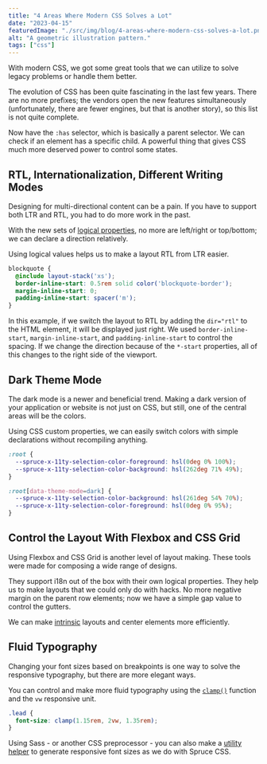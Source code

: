 ```yaml
---
title: "4 Areas Where Modern CSS Solves a Lot"
date: "2023-04-15"
featuredImage: "./src/img/blog/4-areas-where-modern-css-solves-a-lot.png"
alt: "A geometric illustration pattern."
tags: ["css"]
---
```


<p class="lead">With modern CSS, we got some great tools that we can utilize to solve legacy problems or handle them better.</p>

The evolution of CSS has been quite fascinating in the last few years. There are no more prefixes; the vendors open the new features simultaneously (unfortunately, there are fewer engines, but that is another story), so this list is not quite complete.

Now have the `:has` selector, which is basically a parent selector. We can check if an element has a specific child. A powerful thing that gives CSS much more deserved power to control some states.

## RTL, Internationalization, Different Writing Modes

Designing for multi-directional content can be a pain. If you have to support both LTR and RTL, you had to do more work in the past.

With the new sets of [logical properties](https://developer.mozilla.org/en-US/docs/Web/CSS/CSS_Logical_Properties), no more are left/right or top/bottom; we can declare a direction relatively.

Using logical values helps us to make a layout RTL from LTR easier.

```scss
blockquote {
  @include layout-stack('xs');
  border-inline-start: 0.5rem solid color('blockquote-border');
  margin-inline-start: 0;
  padding-inline-start: spacer('m');
}
```

In this example, if we switch the layout to RTL by adding the `dir="rtl"` to the HTML element, it will be displayed just right. We used `border-inline-start`, `margin-inline-start`, and `padding-inline-start` to control the spacing. If we change the direction because of the `*-start` properties, all of this changes to the right side of the viewport.

## Dark Theme Mode

The dark mode is a newer and beneficial trend. Making a dark version of your application or website is not just on CSS, but still, one of the central areas will be the colors.

Using CSS custom properties, we can easily switch colors with simple declarations without recompiling anything.

```scss
:root {
  --spruce-x-11ty-selection-color-foreground: hsl(0deg 0% 100%);
  --spruce-x-11ty-selection-color-background: hsl(262deg 71% 49%);
}
```

```scss
:root[data-theme-mode=dark] {
  --spruce-x-11ty-selection-color-background: hsl(261deg 54% 70%);
  --spruce-x-11ty-selection-color-foreground: hsl(0deg 0% 95%);
}
```

## Control the Layout With Flexbox and CSS Grid

Using Flexbox and CSS Grid is another level of layout making. These tools were made for composing a wide range of designs.

They support i18n out of the box with their own logical properties. They help us to make layouts that we could only do with hacks. No more negative margin on the parent row elements; now we have a simple gap value to control the gutters.

We can make [intrinsic](https://moderncss.dev/contextual-spacing-for-intrinsic-web-design/) layouts and center elements more efficiently.

## Fluid Typography

Changing your font sizes based on breakpoints is one way to solve the responsive typography, but there are more elegant ways.

You can control and make more fluid typography using the <a href="https://developer.mozilla.org/en-US/docs/Web/CSS/clamp"><code>clamp()</code></a> function and the `vw` responsive unit.

```scss
.lead {
  font-size: clamp(1.15rem, 2vw, 1.35rem);
}
```

Using Sass - or another CSS preprocessor - you can also make a [utility helper](https://github.com/conedevelopment/sprucecss/blob/main/scss/function/_font-size.scss#L44) to generate responsive font sizes as we do with Spruce CSS.
